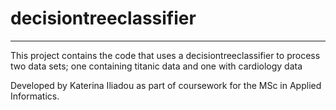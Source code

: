 # decisiontreeclassifier 
***

This project contains the code that uses a decisiontreeclassifier to process two data sets; one containing titanic data and one with cardiology data 


Developed by Katerina Iliadou as part of coursework for the MSc in Applied Informatics.
